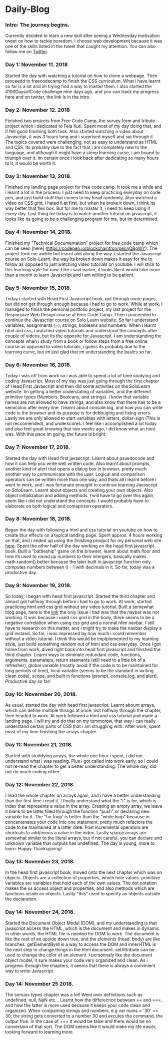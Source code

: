 # Daily-Blog

### Intro: The journey begins.

Currently decided to learn a new skill after seeing a Wednesday motivation tweet on how to tackle boredom. I choose web development because it was one of the skills listed in the tweet that caught my attention. You can also follow me on [Twitter](https://twitter.com/blockchaintron).

### Day 1: November 11. 2018

Started the day with watching a tutorial on how to clone a webpage. Then proceedd to freecodecamp to finish the CSS curriculum. What i have learnt so far is a lot and im trying find a way to master them. I also started the #100DaysofCode challenge nine days ago, and you can track my progress here and on twitter, the link is in the intro.

### Day 2: November 12. 2018

Finished two projcets from Free Code Camp, the survey form and tribute project which i dedicated to Fela Kuti. Spent most of my day doing that, and if felt good finishing both task. Also started watching a video about Javascript, it was 3 hours long and i surprised myself and sat through it. The topics covered were challenging, not as easy to understand as HTML and CSS. Its probably due to the fact that i am completely new to the language, and although it might have a steep learning curve, i am bound to triumph over it. Im certain once i look back after dedicating so many hours to it, it would be worth it.

### Day 3: November 13, 2018.

Finished my landing page project for free code camp. It took me a while and i learnt a lot in the process. I just need to keep practicing everyday on code pen, and just build stuff that comes to my head randomly. Also watched a video on CSS grid, i hated it at first, but when he broke it down, i think its way better that flex box. But for me to master it, i need to keep using it every day. Last thing for today is to watch another tutorial on javascript, it looks like its going to be a challenging program for me, but im determined.

### Day 4: November 14, 2018.

Finished my "Technical Documentation" project for free code camp which can be seen [here] (https://codepen.io/blockchaintron/pen/jQBgWY). The project took me awhile but learnt alot along the way. I started the Javascript course on Solo-Learn, the way its broken down makes it easy for me to follow as opposed to just watching video tutorials on youtube. I will stick to this learning style for now.  Like i said earlier, it looks like it would take more than a month to learn Javascript and i am williing to be patient.


### Day 5: November 15, 2018.

Today i started with Head First Javascript book, got through some pages, but did not get through enough because i had to go to work. While at work, i managed to finish the personal portfolio project, my last project for the Responsive Web Design course at Free Code Camp. Then i proceeded to continue the Javascript course on Solo Learn website. So far i understand variables, assignments (=), strings, booleans and numbers. When i learnt html and css, i watched video tutorials and understood the concepts after couple of videos, but its the opposite for Javascript. I am understanding the concepts when i study from a book or  follow steps from a free online course as opposed to video tutorials, i guess its probably due to the learning curve, but im just glad that im understanding the basics so far. 

### Day 6: November 16, 2018.

Today i was off from work so i was able to spend a lot of time studying and coding Javascript. Most of my day was just going through the first chapter of Head First Javascript and then did some activities on the SoloLearn website. Im getting a better understating of variables, and the different primitive types (Numbers, Booleans, and strings). I know that variable names are not allowed to have strings, and also know that there has to be a semicolon after every line. I learnt about console.log, and how you can write code in the browser and its purpose is for debbuging and fixing errors. Lastly we are only allowed to start variables with letters, dollar-sign (This is not reccomended), and underscores. I feel like i accomplished a lot today and also feel great knowing that two weeks ago, i did know what an html was. With this pace im going, the future is bright.

### Day 7: November 17, 2018.

Started the day with Head first javascript. Learnt about psuedocode and how it can help you write well written code. Also learnt about prompts, another kind of alert that opens a dialog box in browser, pretty much another way to communicate with the user. Logical and comparison operators can be written more than one way, and thats all i learnt before i went to work, and i was fortunate enought to continue learning Javascript on SoloLearn. Learnt about objects and creating your own objects. Also object initialization and adding methods. I will have to go over this again, seem like i did not understand the concepts. I would probably have to elaborate on both logical and comaprison operators. 

### Day 8: November 18, 2018.

Began the day with following a html and css tutorial on youtube on how to create blur effects on a typical landing page. Spent approx. 4 hours working on that, and i ended up using the finishing product for my personal web site [here](https://oluadeleye.io). Spent the other half of the day working on the head first javascript book. Built a "battleship" game on the browser, learnt about math.floor and how its used to round up numbers to their intergers, basically makes math.random() better because the later built in javascript function only computes numbers between 0 - 1 with decimals in it. So far, today was a productive day.

### Day 9: November 19, 2018.

So today, i began with head first javascript. Started the third chapter and almost got halfway through before i had to go to work. At work, started practicing html and css grid without any video tutorial. Built a somewhat blog page, here is the [link](https://codepen.io/blockchaintron/full/GwOjXb/) the only issue i had was that the navbar was not working. It was because i used css grid in the body, there seems to be a negative correlation when using css grid and a normal htlm navbar. I still have to research on this matter, and i might try to make the navbar display a grid instaed. So far, i was impressed by how much i could remember without a video tutorial. I think this would be implplemented to my learning style, just build something random out of html and css everyday. Once i got home from work, dived right back into head first javascript and finished the third chapter. Learnt ways to eliminate redundant code, functions, arguments, parameters, return statments (still need to a little bit of a refresher), global variable (mostly avoid if the code is to be maintained for long periods of time), local variable (seems to be the standard in writing clean code), scope, and built in functions (prompt, console.log, and alert). Productive day so far!

### Day 10: Novermber 20, 2018.
As usual, started the day with head first javascript. Learnt abount arrays, which can define multiple thisngs at once. Got halfway through the chapter, then headed to work. At work followed a html and css tutorial and made a landing page. I will try and do that on my tommorow, that way i can really understand certain parts of CSS that i am struggling with.  After work, spent most of my time finishing the arrays chapter.

### Day 11: November 21, 2018.

Started with studdying arrays, the whole one hour i spent, i did not understand what i was reading. Plus i got called into work early, so i could not re-read the chapter to get a better understanding. The whole day, did not do much coding either.

### Day 12: November 22, 2018.

I read the whole chapter on arrays again, and i have a better understanding than the first time i read it. I finally understand what the "i" is for, which is index that represents a value in the array. Creating an empty array, we leave it blank to be latter filled through the function "push" or declaring new variable for it. The "for loop' is better than the "while loop" because in concantenates your code into one statement, pretty much refactors the code to be maintained at a latter date. Post incremental operators are shortcuts to add/minus a value in the index. Lastly sparce arrays are somewhat similar to the literal arrays, but if not careful, you can declare and unknown variable that outputs has undefined. The day is young, more to learn. Happy Thanksgiving!

### Day 13: November 23, 2018.

In the head first javascript book, moved onto the next chapter which was on objects. Objects are a collection of properties, which hole values. primitiive variables are variables that hold each of the own values. The dot.notation makes the us access object and properties, and also methods which are functions inside an objects. Lastly "this" used to specify an objects outside the declaration.

### Day 14: November 24, 2018.

Started the Document Object Model (DOM), and my understanding is that javascript access the HTML, which is the document and makes in dynamic. In other words, the HTML file is needed for DOM to work. The document is like the root of an upside down tree, and the elements (head, body) are like branches. getElementById is a way to access the DOM and innerHTML is the next step to change things in the html document. setAttribute can be used to change the color of an element. I personnaly like the document object model, it sure makes your code very organized and clean. As i progress through the chapters, it seems that there is always a convinient way to write Javascript.

### Day 14: November 25 2018.

The seriuos types chapter was a lot! Went over definitions such as undefined, null, NaN etc... Learnt how the differecnce between == and ===, and how the latter is more used because it keeps ypur code clean and organized. When compairing strings and numbers, e.g var nums = '30' == 30; the string gets converted to a number 30 and excutes the command, the output true. In the case of === it would be false and there would be no conversion of that sort. The DOM seems like it would make my life easier, looking forward to learning more.